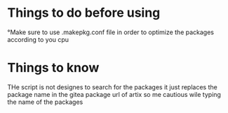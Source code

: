 # Things to do before using

°Make sure to use .makepkg.conf file in order to optimize the packages according to you cpu

# Things to know
 THe script is not designes to search for the packages it just replaces the package name in the gitea package url of artix so me cautious wile typing the name of the packages
